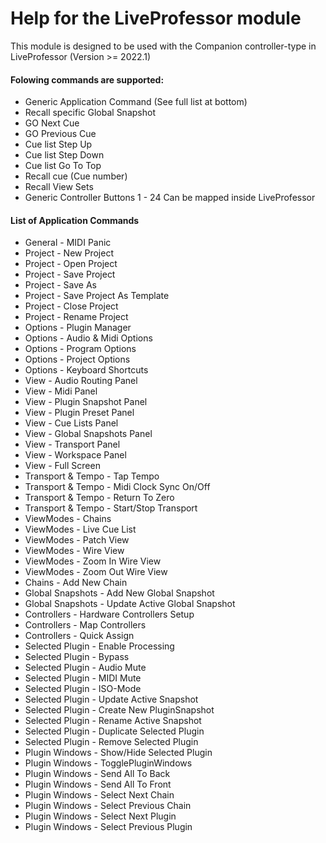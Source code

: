# Help for the LiveProfessor module

This module is designed to be used with the Companion controller-type in LiveProfessor
(Version >= 2022.1)

#### Folowing commands are supported:

* Generic Application Command (See full list at bottom)
* Recall specific Global Snapshot
* GO Next Cue
* GO Previous Cue
* Cue list Step Up
* Cue list Step Down
* Cue list Go To Top
* Recall cue (Cue number)
* Recall View Sets
* Generic Controller Buttons 1 - 24 Can be mapped inside LiveProfessor

#### List of Application Commands

* General - MIDI Panic   
* Project - New Project  
* Project - Open Project  
* Project - Save Project  
* Project - Save As 
* Project - Save Project As Template 
* Project - Close Project  
* Project - Rename Project 
* Options - Plugin Manager 
* Options - Audio & Midi Options 
* Options - Program Options 
* Options - Project Options
* Options - Keyboard Shortcuts 
* View - Audio Routing Panel
* View - Midi Panel 
* View - Plugin Snapshot Panel
* View - Plugin Preset Panel
* View - Cue Lists Panel
* View - Global Snapshots Panel
* View - Transport Panel
* View - Workspace Panel
* View - Full Screen
* Transport & Tempo - Tap Tempo 
* Transport & Tempo - Midi Clock Sync On/Off
* Transport & Tempo - Return To Zero 
* Transport & Tempo - Start/Stop Transport
* ViewModes - Chains 
* ViewModes - Live Cue List 
* ViewModes - Patch View  
* ViewModes - Wire View  
* ViewModes - Zoom In Wire View  
* ViewModes - Zoom Out Wire View 
* Chains - Add New Chain
* Global Snapshots - Add New Global Snapshot
* Global Snapshots - Update Active Global Snapshot 
* Controllers - Hardware Controllers Setup
* Controllers - Map Controllers
* Controllers - Quick Assign 
* Selected Plugin - Enable Processing 
* Selected Plugin - Bypass
* Selected Plugin - Audio Mute 
* Selected Plugin - MIDI Mute 
* Selected Plugin - ISO-Mode
* Selected Plugin - Update Active Snapshot
* Selected Plugin - Create New PluginSnapshot
* Selected Plugin - Rename Active Snapshot
* Selected Plugin - Duplicate Selected Plugin
* Selected Plugin - Remove Selected Plugin
* Plugin Windows - Show/Hide Selected Plugin
* Plugin Windows - TogglePluginWindows
* Plugin Windows - Send All To Back
* Plugin Windows - Send All To Front
* Plugin Windows - Select Next Chain
* Plugin Windows - Select Previous Chain
* Plugin Windows - Select Next Plugin
* Plugin Windows - Select Previous Plugin